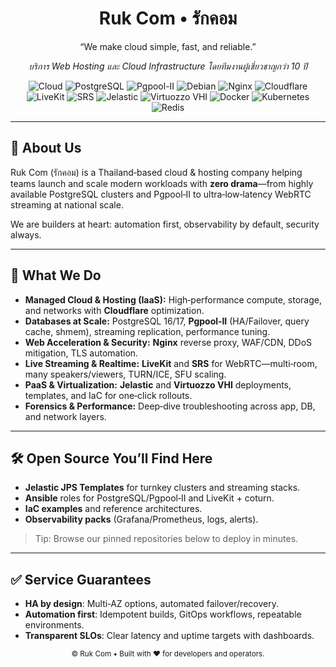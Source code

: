 <!-- Organization Profile README -->

<h1 align="center">Ruk Com • รักคอม</h1>
<p align="center">“We make cloud simple, fast, and reliable.”</p>
<p align="center">
  <em>บริการ Web Hosting และ Cloud Infrastructure โดยทีมงานผู้เชี่ยวชาญกว่า 10 ปี</em>
</p>

<p align="center">
  <img alt="Cloud" src="https://img.shields.io/badge/Cloud-IaaS-blue" />
  <img alt="PostgreSQL" src="https://img.shields.io/badge/PostgreSQL-17-336791?logo=postgresql&logoColor=white" />
  <img alt="Pgpool-II" src="https://img.shields.io/badge/Pgpool--II-4.x-0a9?logo=postgresql&logoColor=white" />
  <img alt="Debian" src="https://img.shields.io/badge/Debian-12-A81D33?logo=debian&logoColor=white" />
  <img alt="Nginx" src="https://img.shields.io/badge/Nginx-Reverse%20Proxy-009639?logo=nginx&logoColor=white" />
  <img alt="Cloudflare" src="https://img.shields.io/badge/Cloudflare-Performance%20%26%20Security-F38020?logo=cloudflare&logoColor=white" />
  <img alt="LiveKit" src="https://img.shields.io/badge/WebRTC-LiveKit-4B32C3?logo=webrtc&logoColor=white" />
  <img alt="SRS" src="https://img.shields.io/badge/Streaming-SRS-black" />
  <img alt="Jelastic" src="https://img.shields.io/badge/Jelastic-PaaS-2B64FF" />
  <img alt="Virtuozzo VHI" src="https://img.shields.io/badge/Virtuozzo-VHI-FF3B30" />
  <img alt="Docker" src="https://img.shields.io/badge/Docker-Containers-2496ED?logo=docker&logoColor=white" />
  <img alt="Kubernetes" src="https://img.shields.io/badge/Kubernetes-Orchestration-326CE5?logo=kubernetes&logoColor=white" />
  <img alt="Redis" src="https://img.shields.io/badge/Redis-Cache-CB0000?logo=redis&logoColor=white" />
</p>

---

## 👋 About Us
Ruk Com (รักคอม) is a Thailand‑based cloud & hosting company helping teams launch and scale modern workloads with **zero drama**—from highly available PostgreSQL clusters and Pgpool‑II to ultra‑low‑latency WebRTC streaming at national scale.

We are builders at heart: automation first, observability by default, security always.

---

## 💼 What We Do
- **Managed Cloud & Hosting (IaaS):** High‑performance compute, storage, and networks with **Cloudflare** optimization.
- **Databases at Scale:** PostgreSQL 16/17, **Pgpool‑II** (HA/Failover, query cache, shmem), streaming replication, performance tuning.
- **Web Acceleration & Security:** **Nginx** reverse proxy, WAF/CDN, DDoS mitigation, TLS automation.
- **Live Streaming & Realtime:** **LiveKit** and **SRS** for WebRTC—multi‑room, many speakers/viewers, TURN/ICE, SFU scaling.
- **PaaS & Virtualization:** **Jelastic** and **Virtuozzo VHI** deployments, templates, and IaC for one‑click rollouts.
- **Forensics & Performance:** Deep‑dive troubleshooting across app, DB, and network layers.

---

## 🛠️ Open Source You’ll Find Here
- **Jelastic JPS Templates** for turnkey clusters and streaming stacks.
- **Ansible** roles for PostgreSQL/Pgpool‑II and LiveKit + coturn.
- **IaC examples** and reference architectures.
- **Observability packs** (Grafana/Prometheus, logs, alerts).

> Tip: Browse our pinned repositories below to deploy in minutes.

---

## ✅ Service Guarantees
- **HA by design**: Multi‑AZ options, automated failover/recovery.
- **Automation first**: Idempotent builds, GitOps workflows, repeatable environments.
- **Transparent SLOs**: Clear latency and uptime targets with dashboards.

<p align="center"> <sub>© Ruk Com • Built with ❤️ for developers and operators.</sub> </p>
